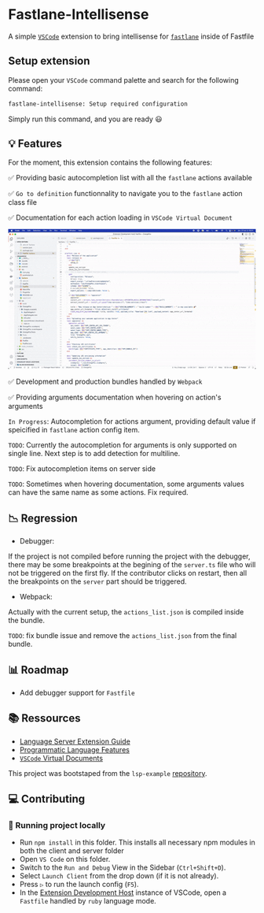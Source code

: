 # Fastlane-Intellisense

A simple [`VSCode`](https://code.visualstudio.com/) extension to bring intellisense for [`fastlane`](https://docs.fastlane.tools/) inside of Fastfile

## Setup extension

Please open your `VSCode` command palette and search for the following command:

```txt
fastlane-intellisense: Setup required configuration
```

Simply run this command, and you are ready 😃

## 💡 Features

For the moment, this extension contains the following features:

✅ Providing basic autocompletion list with all the `fastlane` actions available

✅ `Go to definition` functionnality to navigate you to the `fastlane` action class file

✅ Documentation for each action loading in `VSCode Virtual Document`

![Alt Text](./assets/doc.gif)

✅ Development and production bundles handled by `Webpack`

✅ Providing arguments documentation when hovering on action's arguments

`In Progress`: Autocompletion for actions argument, providing default value if speicified in `fastlane` action config item.

`TODO`: Currently the autocompletion for arguments is only supported on single line. Next step is to add detection for multiline.

`TODO`: Fix autocompletion items on server side

`TODO`: Sometimes when hovering documentation, some arguments values can have the same name as some actions. Fix required.

## 📉 Regression

- Debugger:

If the project is not compiled before running the project with the debugger, there may be some breakpoints at the begining of the `server.ts` file who will not be triggered on the first fly. If the contributor clicks on restart, then all the breakpoints on the `server` part should be triggered.

- Webpack:

Actually with the current setup, the `actions_list.json` is compiled inside the bundle.

`TODO`: fix bundle issue and remove the `actions_list.json` from the final bundle.

## 📊 Roadmap

- Add debugger support for `Fastfile`

## 📚 Ressources

- [Language Server Extension Guide](https://code.visualstudio.com/api/language-extensions/language-server-extension-guide)
- [Programmatic Language Features](https://code.visualstudio.com/api/language-extensions/programmatic-language-features)
- [`VSCode` Virtual Documents](https://code.visualstudio.com/api/extension-guides/virtual-documents)

This project was bootstaped from the `lsp-example` [repository](https://github.com/microsoft/vscode-extension-samples/tree/main/lsp-sample).

## 💻 Contributing

### 🧰 Running project locally

- Run `npm install` in this folder. This installs all necessary npm modules in both the client and server folder
- Open `VS Code` on this folder.
- Switch to the `Run and Debug` View in the Sidebar (`Ctrl+Shift+D`).
- Select `Launch Client` from the drop down (if it is not already).
- Press `▷` to run the launch config (`F5`).
- In the [Extension Development Host](https://code.visualstudio.com/api/get-started/your-first-extension#:~:text=Then%2C%20inside%20the%20editor%2C%20press%20F5.%20This%20will%20compile%20and%20run%20the%20extension%20in%20a%20new%20Extension%20Development%20Host%20window.) instance of VSCode, open a `Fastfile` handled by `ruby` language mode.
